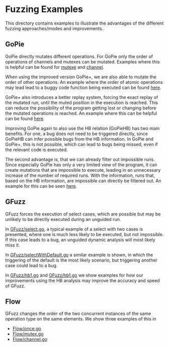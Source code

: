 # Fuzzing Examples

This directory contains examples to illustrate the advantages of the
different fuzzing approaches/modes and improvements.


## GoPie

GoPie directly mutates different operations. For GoPie only the order of
operations of channels and mutexes can be mutated. Examples where this is helpful
can be found for [mutexe](./goPie/mutex.go) and [channel](./goPie/channel.go).

When using the improved version GoPie+, we are also able to mutate the
order of other operations. An example where the order of atomic operations
may lead lead to a buggy code function being executed can be found
[here](./goPie/atomic.go).

GoPie+ also introduces a better replay system, forcing the exact replay
of the mutated run, until the muted position in the execution is reached.
This can reduce the possibility of the program getting lost or changing
before the mutated operations is reached. An example where this can be helpful can
be found [here](./goPie/replay.go).

Improving GoPie again to also use the HB relation (GoPieHB) has two main
benefits. For one, a bug does not need to be triggered directly, since
GoPieHB can infer possible bugs from the HB information. In GoPie and GoPie+,
this is not possible, which can lead to bugs being missed, even if the relevant
code is executed.

The second advantage is, that we can already filter out
impossible runs. Since especially GoPie has only a very limited view of the
program, it can create mutations that are impossible to execute, leading in
an unnecessary increase of the number of required runs. With the information, runs that,
based on the HB information, are impossible can directly be filtered out.
An example for this can be seen [here](./goPie/impossibleOrder.go).

## GFuzz

GFuzz forces the execution of select cases, which are possible but may be
unlikely to be directly executed during an unguided run.

In [GFuzz/select.go](./GFuzz/select.go), a typical example of a select with two
cases is presented, where one is much less likely to be executed, but not impossible.
If this case leads to a bug, an unguided dynamic analysis will most likely
miss it.

In [GFuzz/selectWithDefault.go](./GFuzz/selectWithDefault.go) a similar
example is shown, in which the triggering of the default is the most likely
scenario, but triggering another case could lead to a bug.

In [GFuzz/hb1.go](./GFuzz/hb1.go) and [GFuzz/hb1.go](./GFuzz/hb1.go) we show
examples for how our improvements using the HB analysis may improve the
accuracy and speed of GFuzz.

## Flow

GFuzz changes the order of the two concurrent instances of the same
operation type on the same elements. We show three examples of this in

- [Flow/once.go](./Flow/once.go)
- [Flow/mutex.go](./Flow/mutex.go)
- [Flow/channel.go](./Flow/channel.go)

